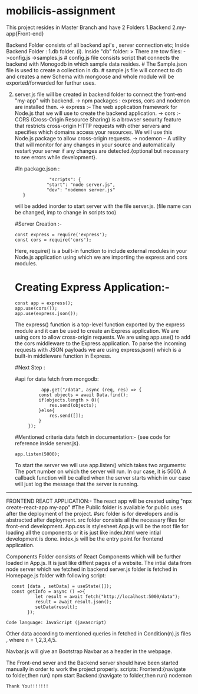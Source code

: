 # mobilicis-assignment

This project resides in Master Branch and have 2 Folders
 1.Backend
 2.my-app{Front-end}

Backend Folder consists of all backend api's , server connection etc;
Inside Backend Folder : 
 1.db folder.
   (i). Inside "db" folder:
     > There are tow files:
       ->config.js 
       ->samples.js
     # config.js file consists script that connects the backend with Monogodb in which sample data resides. 
     # The Sample.json file is used to create a collection in db.
     # sample.js file will connect to db and creates a new Schema with mongoose and whole module will be exported/forwarded for furthur uses.
 
 2. server.js file will be created in backend folder to connect the front-end "my-app" with backend.
    -> npm packages : express, cors and nodemon are installed then.
    -> express :– The web application framework for Node.js that we will use to create the backend application.
    -> cors :-  CORS (Cross-Origin Resource Sharing) is a browser security feature that restricts cross-origin HTTP requests with other servers and specifies which domains access your resources. We will use this Node.js package to allow cross-origin requests.
    -> nodemon – A utility that will monitor for any changes in your source and automatically restart your server if any changes are detected.{optional but necessary to see errors while development}.
    
    #In package.json : 
    ```
                 "scripts": {
                "start": "node server.js",
                "dev": "nodemon server.js"
       }
    ```
     will be added inorder to start server with the file server.js. (file name can be changed, imp to change in scripts too)
     
     #Server Creation :- 
     ```
     const express = require('express');
     const cors = require('cors');

     ```
     Here, require() is a built-in function to include external modules in your Node.js application using which we are importing the express and cors modules.
     
     
     # Creating Express Application:-
     ```
     const app = express();
     app.use(cors());
     app.use(express.json());
     ```
     
     The express() function is a top-level function exported by the express module and it can be used to create an Express application.
     We are using cors to allow cross-origin requests. We are using app.use() to add the cors middleware to the Express application.
     To parse the incoming requests with JSON payloads we are using express.json() which is a built-in middleware function in Express.
     
     #Next Step : 
     
     #api for data fetch from mongodb: 
     ```
               app.get("/data", async (req, res) => {
              const objects = await Data.find();
              if(objects.length > 0){
                  res.send(objects);
              }else{
                  res.send([]);
              }
          });
      ```
          
     #Mentioned criteria data fetch in documentation:-
       {see code for reference inside server.js}.
     
     ```
     app.listen(5000);
     ```
     To start the server we will use app.listen() which takes two arguments:
     The port number on which the server will run. In our case, it is 5000.
     A callback function will be called when the server starts which in our case will just log the message that the server is running.
     
 ----------------------------------------------------------------------------------------------------------------------------------------------
 FRONTEND REACT APPLICATION:-
  The react app will be created using "npx create-react-app my-app"
  #The Public folder is available for public uses after the deployment of the project.
  #src folder is for developers and is abstracted after deployment.
  src folder consists all the necessary files for front-end development.
  App.css is stylesheet
  App.js will be the root file for loading all the components or it is just like index.html were intial development is done.
  index.js will be the entry point for frontend application.
  
  Components Folder consists of React Components which will be further loaded in App.js. It is just like diffent pages of a website.
  The intial data from node server which we fetched in backend server.js folder is fetched in Homepage.js folder with following script:
  ```
    const [data , setData] = useState([]);
    const getInfo = async () =>{
             let result = await fetch("http://localhost:5000/data");
             result = await result.json();
             setData(result);
          });
   ```
    Code language: JavaScript (javascript)
    
  Other data according to mentioned queries in fetched in Condition(n).js files , where n = 1,2,3,4,5.
  
  Navbar.js will give an Bootstrap Navbar as a header in the webpage.
  
  
The Front-end sever and the Backend server should have been started manually in order to work the project properly.
  scripts:
  Frontend:{navigate to folder,then run}
   npm start
  Backend:{navigate to folder,then run}
   nodemon
      

    Thank You!!!!!!!
                   
